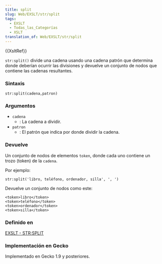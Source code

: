 ```yaml
---
title: split
slug: Web/EXSLT/str/split
tags:
  - EXSLT
  - Todas_las_Categorías
  - XSLT
translation_of: Web/EXSLT/str/split
---
```

{{XsltRef}}

`str:split()` divide una cadena usando una cadena patrón que determina donde deberían ocurrir las divisiones y devuelve un conjunto de nodos que contiene las cadenas resultantes.

### Sintaxis

    str:split(cadena,patron)

### Argumentos

- `cadena`
  - : La cadena a dividir.
- `patron`
  - : El patrón que indica por donde dividir la cadena.

### Devuelve

Un conjunto de nodos de elementos `token`, donde cada uno contiene un trozo (token) de la `cadena`.

Por ejemplo:

    str:split('libro, teléfono, ordenador, silla', ', ')

Devuelve un conjunto de nodos como este:

    <token>libro</token>
    <token>teléfono</token>
    <token>ordenador</token>
    <token>silla</token>

### Definido en

[EXSLT - STR:SPLIT](http://www.exslt.org/str/functions/split/index.html)

### Implementación en Gecko

Implementado en Gecko 1.9 y posteriores.
